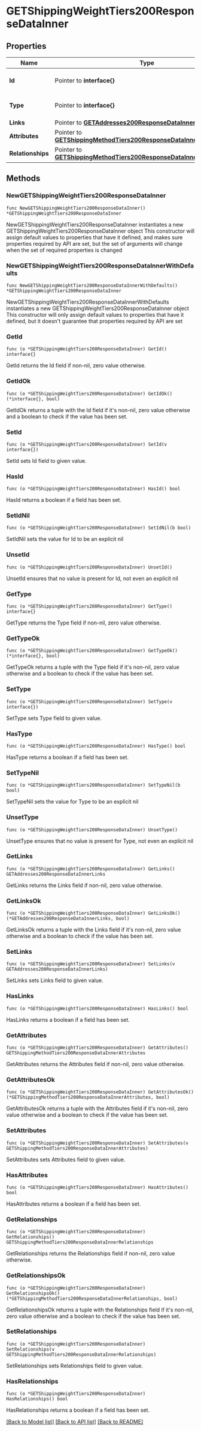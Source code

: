# GETShippingWeightTiers200ResponseDataInner

## Properties

Name | Type | Description | Notes
------------ | ------------- | ------------- | -------------
**Id** | Pointer to **interface{}** | The resource&#39;s id | [optional] 
**Type** | Pointer to **interface{}** | The resource&#39;s type | [optional] 
**Links** | Pointer to [**GETAddresses200ResponseDataInnerLinks**](GETAddresses200ResponseDataInnerLinks.md) |  | [optional] 
**Attributes** | Pointer to [**GETShippingMethodTiers200ResponseDataInnerAttributes**](GETShippingMethodTiers200ResponseDataInnerAttributes.md) |  | [optional] 
**Relationships** | Pointer to [**GETShippingMethodTiers200ResponseDataInnerRelationships**](GETShippingMethodTiers200ResponseDataInnerRelationships.md) |  | [optional] 

## Methods

### NewGETShippingWeightTiers200ResponseDataInner

`func NewGETShippingWeightTiers200ResponseDataInner() *GETShippingWeightTiers200ResponseDataInner`

NewGETShippingWeightTiers200ResponseDataInner instantiates a new GETShippingWeightTiers200ResponseDataInner object
This constructor will assign default values to properties that have it defined,
and makes sure properties required by API are set, but the set of arguments
will change when the set of required properties is changed

### NewGETShippingWeightTiers200ResponseDataInnerWithDefaults

`func NewGETShippingWeightTiers200ResponseDataInnerWithDefaults() *GETShippingWeightTiers200ResponseDataInner`

NewGETShippingWeightTiers200ResponseDataInnerWithDefaults instantiates a new GETShippingWeightTiers200ResponseDataInner object
This constructor will only assign default values to properties that have it defined,
but it doesn't guarantee that properties required by API are set

### GetId

`func (o *GETShippingWeightTiers200ResponseDataInner) GetId() interface{}`

GetId returns the Id field if non-nil, zero value otherwise.

### GetIdOk

`func (o *GETShippingWeightTiers200ResponseDataInner) GetIdOk() (*interface{}, bool)`

GetIdOk returns a tuple with the Id field if it's non-nil, zero value otherwise
and a boolean to check if the value has been set.

### SetId

`func (o *GETShippingWeightTiers200ResponseDataInner) SetId(v interface{})`

SetId sets Id field to given value.

### HasId

`func (o *GETShippingWeightTiers200ResponseDataInner) HasId() bool`

HasId returns a boolean if a field has been set.

### SetIdNil

`func (o *GETShippingWeightTiers200ResponseDataInner) SetIdNil(b bool)`

 SetIdNil sets the value for Id to be an explicit nil

### UnsetId
`func (o *GETShippingWeightTiers200ResponseDataInner) UnsetId()`

UnsetId ensures that no value is present for Id, not even an explicit nil
### GetType

`func (o *GETShippingWeightTiers200ResponseDataInner) GetType() interface{}`

GetType returns the Type field if non-nil, zero value otherwise.

### GetTypeOk

`func (o *GETShippingWeightTiers200ResponseDataInner) GetTypeOk() (*interface{}, bool)`

GetTypeOk returns a tuple with the Type field if it's non-nil, zero value otherwise
and a boolean to check if the value has been set.

### SetType

`func (o *GETShippingWeightTiers200ResponseDataInner) SetType(v interface{})`

SetType sets Type field to given value.

### HasType

`func (o *GETShippingWeightTiers200ResponseDataInner) HasType() bool`

HasType returns a boolean if a field has been set.

### SetTypeNil

`func (o *GETShippingWeightTiers200ResponseDataInner) SetTypeNil(b bool)`

 SetTypeNil sets the value for Type to be an explicit nil

### UnsetType
`func (o *GETShippingWeightTiers200ResponseDataInner) UnsetType()`

UnsetType ensures that no value is present for Type, not even an explicit nil
### GetLinks

`func (o *GETShippingWeightTiers200ResponseDataInner) GetLinks() GETAddresses200ResponseDataInnerLinks`

GetLinks returns the Links field if non-nil, zero value otherwise.

### GetLinksOk

`func (o *GETShippingWeightTiers200ResponseDataInner) GetLinksOk() (*GETAddresses200ResponseDataInnerLinks, bool)`

GetLinksOk returns a tuple with the Links field if it's non-nil, zero value otherwise
and a boolean to check if the value has been set.

### SetLinks

`func (o *GETShippingWeightTiers200ResponseDataInner) SetLinks(v GETAddresses200ResponseDataInnerLinks)`

SetLinks sets Links field to given value.

### HasLinks

`func (o *GETShippingWeightTiers200ResponseDataInner) HasLinks() bool`

HasLinks returns a boolean if a field has been set.

### GetAttributes

`func (o *GETShippingWeightTiers200ResponseDataInner) GetAttributes() GETShippingMethodTiers200ResponseDataInnerAttributes`

GetAttributes returns the Attributes field if non-nil, zero value otherwise.

### GetAttributesOk

`func (o *GETShippingWeightTiers200ResponseDataInner) GetAttributesOk() (*GETShippingMethodTiers200ResponseDataInnerAttributes, bool)`

GetAttributesOk returns a tuple with the Attributes field if it's non-nil, zero value otherwise
and a boolean to check if the value has been set.

### SetAttributes

`func (o *GETShippingWeightTiers200ResponseDataInner) SetAttributes(v GETShippingMethodTiers200ResponseDataInnerAttributes)`

SetAttributes sets Attributes field to given value.

### HasAttributes

`func (o *GETShippingWeightTiers200ResponseDataInner) HasAttributes() bool`

HasAttributes returns a boolean if a field has been set.

### GetRelationships

`func (o *GETShippingWeightTiers200ResponseDataInner) GetRelationships() GETShippingMethodTiers200ResponseDataInnerRelationships`

GetRelationships returns the Relationships field if non-nil, zero value otherwise.

### GetRelationshipsOk

`func (o *GETShippingWeightTiers200ResponseDataInner) GetRelationshipsOk() (*GETShippingMethodTiers200ResponseDataInnerRelationships, bool)`

GetRelationshipsOk returns a tuple with the Relationships field if it's non-nil, zero value otherwise
and a boolean to check if the value has been set.

### SetRelationships

`func (o *GETShippingWeightTiers200ResponseDataInner) SetRelationships(v GETShippingMethodTiers200ResponseDataInnerRelationships)`

SetRelationships sets Relationships field to given value.

### HasRelationships

`func (o *GETShippingWeightTiers200ResponseDataInner) HasRelationships() bool`

HasRelationships returns a boolean if a field has been set.


[[Back to Model list]](../README.md#documentation-for-models) [[Back to API list]](../README.md#documentation-for-api-endpoints) [[Back to README]](../README.md)


